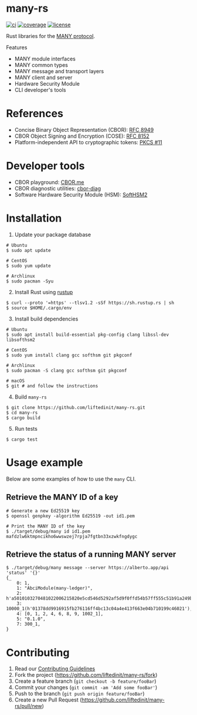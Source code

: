 # many-rs
[![ci](https://img.shields.io/circleci/build/gh/liftedinit/many-rs)](https://app.circleci.com/pipelines/gh/liftedinit/many-rs)
[![coverage](https://img.shields.io/codecov/c/gh/liftedinit/many-rs)](https://app.codecov.io/gh/liftedinit/many-rs)
[![license](https://img.shields.io/github/license/liftedinit/many-rs)](https://github.com/liftedinit/many-rs/blob/main/LICENSE)

Rust libraries for the [MANY protocol](https://github.com/many-protocol).

Features
- MANY module interfaces
- MANY common types
- MANY message and transport layers
- MANY client and server
- Hardware Security Module
- CLI developer's tools

# References

- Concise Binary Object Representation (CBOR): [RFC 8949](https://www.rfc-editor.org/rfc/rfc8949.html)
- CBOR Object Signing and Encryption (COSE): [RFC 8152](https://datatracker.ietf.org/doc/html/rfc8152)
- Platform-independent API to cryptographic tokens: [PKCS #11](https://docs.oasis-open.org/pkcs11/pkcs11-base/v2.40/os/pkcs11-base-v2.40-os.html)

# Developer tools
- CBOR playground: [CBOR.me](https://cbor.me)
- CBOR diagnostic utilities: [cbor-diag](https://github.com/cabo/cbor-diag)
- Software Hardware Security Module (HSM): [SoftHSM2](https://github.com/opendnssec/SoftHSMv2)

# Installation

1. Update your package database
```shell
# Ubuntu
$ sudo apt update

# CentOS
$ sudo yum update

# Archlinux
$ sudo pacman -Syu
```
2. Install Rust using [rustup](https://rustup.rs/)
```shell
$ curl --proto '=https' --tlsv1.2 -sSf https://sh.rustup.rs | sh
$ source $HOME/.cargo/env
```
3. Install build dependencies
```shell
# Ubuntu
$ sudo apt install build-essential pkg-config clang libssl-dev libsofthsm2

# CentOS
$ sudo yum install clang gcc softhsm git pkgconf

# Archlinux
$ sudo pacman -S clang gcc softhsm git pkgconf

# macOS
$ git # and follow the instructions
```
4. Build `many-rs`
```shell
$ git clone https://github.com/liftedinit/many-rs.git
$ cd many-rs
$ cargo build
```
5. Run tests
```shell
$ cargo test
```

# Usage example
Below are some examples of how to use the `many` CLI.

## Retrieve the MANY ID of a key
```shell
# Generate a new Ed25519 key
$ openssl genpkey -algorithm Ed25519 -out id1.pem

# Print the MANY ID of the key
$ ./target/debug/many id id1.pem
mafdzlw6ktmpncikho6wwswzej7rpja7fgtbn33xzwkfngdygc
```

## Retrieve the status of a running MANY server
```shell
$ ./target/debug/many message --server https://alberto.app/api 'status' '{}'
{_
    0: 1,
    1: "AbciModule(many-ledger)",
    2: h'a5010103270481022006215820e5cd546d5292af5d9f0ffd54b57ff555c51b91a249b9cf544010a3c01cfa75a2',
    3: 10000_1(h'01378dd9916915fb276116ff4bc13c04a4e413f663e04b710199c46021'),
    4: [0, 1, 2, 4, 6, 8, 9, 1002_1],
    5: "0.1.0",
    7: 300_1,
}
```

# Contributing

1. Read our [Contributing Guidelines](https://github.com/liftedinit/.github/blob/main/docs/CONTRIBUTING.md)
2. Fork the project (https://github.com/liftedinit/many-rs/fork)
3. Create a feature branch (`git checkout -b feature/fooBar`)
4. Commit your changes (`git commit -am 'Add some fooBar'`)
5. Push to the branch (`git push origin feature/fooBar`)
6. Create a new Pull Request (https://github.com/liftedinit/many-rs/pull/new)
